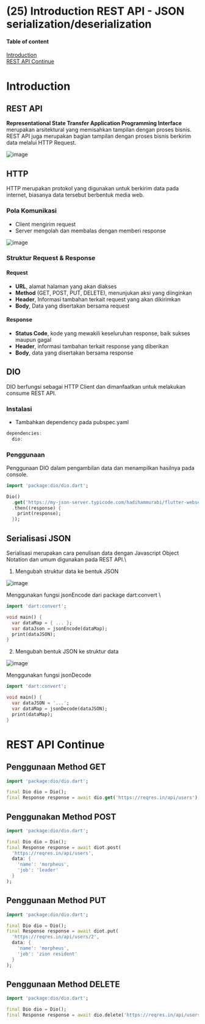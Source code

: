 # (25) Introduction REST API - JSON serialization/deserialization

#### **Table of content** 
[Introduction](#introduction) \
[REST API Continue](#rest-api-continue)

# Introduction
## REST API
**Representational State Transfer Application Programming Interface** merupakan arsitektural yang memisahkan tampilan dengan proses bisnis. REST API juga merupakan bagian tampilan dengan proses bisnis berkirim data melalui HTTP Request.

![image](https://user-images.githubusercontent.com/10411833/230741800-f88ea224-c373-4cb2-9266-16410db454f4.png)

## HTTP
HTTP merupakan protokol yang digunakan untuk berkirim data pada internet, biasanya data tersebut berbentuk media web.

### Pola Komunikasi
+ Client mengirim request
+ Server mengolah dan membalas dengan memberi response

![image](https://user-images.githubusercontent.com/10411833/230741836-41c3c9ab-54db-4bc7-8240-a5f272c584bb.png)

### Struktur Request & Response

#### Request
+ **URL**, alamat halaman yang akan diakses
+ **Method** (GET, POST, PUT, DELETE), menunjukan aksi yang diinginkan
+ **Header**, Informasi tambahan terkait request yang akan dikirimkan
+ **Body**, Data yang disertakan bersama request

#### Response
+ **Status Code**, kode yang mewakili keseluruhan response, baik sukses maupun gagal
+ **Header**, informasi tambahan terkait response yang diberikan
+ **Body**, data yang disertakan bersama response

## DIO
DIO berfungsi sebagai HTTP Client dan dimanfaatkan untuk melakukan consume REST API.

### Instalasi
+ Tambahkan dependency pada pubspec.yaml

```dart
dependencies:
  dio:
```

### Penggunaan
Penggunaan DIO dalam pengambilan data dan menampilkan hasilnya pada console.

```dart
import 'package:dio/dio.dart';

Dio()
  .get('https://my-json-server.typicode.com/hadihammurabi/flutter-webservice/contacts')
  .then((response) {
    print(response);
  });
```

## Serialisasi JSON
Serialisasi merupakan cara penulisan data dengan Javascript Object Notation dan umum digunakan pada REST API.\
1. Mengubah struktur data ke bentuk JSON

![image](https://user-images.githubusercontent.com/10411833/230742154-b369364f-377b-40da-99bd-cdb55879ed6e.png)

Menggunakan fungsi jsonEncode dari package dart:convert \
```dart
import 'dart:convert';

void main() {
  var dataMap = { ... };
  var dataJson = jsonEncode(dataMap);
  print(dataJSON);
}
```

2. Mengubah bentuk JSON ke struktur data

![image](https://user-images.githubusercontent.com/10411833/230742220-cfe93db5-5798-402e-a88b-dbd6fab8709a.png)

Menggunakan fungsi jsonDecode
```dart
import 'dart:convert';

void main() {
  var dataJSON = '...';
  var dataMap = jsonDecode(dataJSON);
  print(dataMap);
}
```

# REST API Continue
## Penggunaan Method GET
```dart
import 'package:dio/dio.dart';

final Dio dio = Dio();
final Response response = await dio.get('https://reqres.in/api/users');
```

## Penggunakan Method POST
```dart
import 'package:dio/dio.dart';

final Dio dio = Dio();
final Response response = await diot.post(
  'https://reqres.in/api/users',
  data: {
    'name': 'morpheus',
    'job': 'leader'
  }
);
```

## Penggunaan Method PUT
```dart
import 'package:dio/dio.dart';

final Dio dio = Dio();
final Response response = await diot.put(
  'https://reqres.in/api/users/2',
  data: {
    'name': 'morpheus',
    'job': 'zion resident'
  }
);
```

## Penggunaan Method DELETE
```dart
import 'package:dio/dio.dart';

final Dio dio = Dio();
final Response response = await dio.delete('https://reqres.in/api/users/2');
```



















